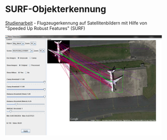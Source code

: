# SURF-Objekterkennung
[Studienarbeit](studienarbeit-flugzeugerkennung.pdf) - Flugzeugerkennung auf Satellitenbildern mit Hilfe von "Speeded Up Robust Features" (SURF)

<img src="GUI.png" width="800">
